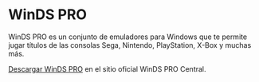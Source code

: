 # WinDS PRO
WinDS PRO es un conjunto de emuladores para Windows que te permite jugar títulos de las consolas Sega, Nintendo, PlayStation, X-Box y muchas más.

[Descargar WinDS PRO](https://windsprocentral.blogspot.com) en el sitio oficial WinDS PRO Central.